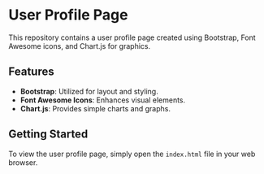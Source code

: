 # User Profile Page

This repository contains a user profile page created using Bootstrap, Font Awesome icons, and Chart.js for graphics.

## Features

- **Bootstrap**: Utilized for layout and styling.
- **Font Awesome Icons**: Enhances visual elements.
- **Chart.js**: Provides simple charts and graphs.

## Getting Started

To view the user profile page, simply open the `index.html` file in your web browser.
